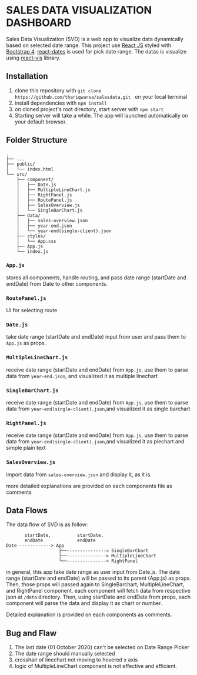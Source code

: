 # SALES DATA VISUALIZATION DASHBOARD

Sales Data Visualization (SVD) is a web app to visualize data dynamically based on selected date range.
This project use [React JS](https://reactjs.org/) styled with [Bootstrap 4](https://getbootstrap.com/).
[react-dates](https://github.com/airbnb/react-dates) is used for pick date range.
The datas is visualize using [react-vis](https://uber.github.io/react-vis/) library.

## Installation

1. clone this repository with `git clone https://github.com/thariqwarsa/salesdata.git ` on your local terminal
2. install dependencies with `npm install`
3. on cloned project's root directory, start server with `npm start`
4. Starting server will take a while. The app will launched automatically on your default browser.

## Folder Structure

```
.
├── ...
├── public/
│   └── index.html
└── src/
    ├── component/
    │   ├── Date.js
    │   ├── MultipleLineChart.js
    │   ├── RightPanel.js
    │   ├── RoutePanel.js
    │   ├── SalesOverview.js
    │   └── SingleBarChart.js
    ├── data/
    │   ├── sales-overview.json
    │   ├── year-end.json
    │   └── year-end(single-client).json
    ├── styles/
    │   └── App.css
    ├── App.js
    └── index.js

```

### `App.js`

stores all components, handle routing, and pass date range (startDate and endDate) from Date to other components.

### `RoutePanel.js`

UI for selecting route

### `Date.js`

take date range (startDate and endDate) input from user and pass them to `App.js` as props.

### `MultipleLineChart.js`

receive date range (startDate and endDate) from `App.js`, use them to parse data from `year-end.json`, and visualized it as multiple linechart

### `SingleBarChart.js`

receive date range (startDate and endDate) from `App.js`, use them to parse data from `year-end(single-client).json`,and visualized it as single barchart

### `RightPanel.js`

receive date range (startDate and endDate) from `App.js`, use them to parse data from `year-end(single-client).json`,and visualized it as piechart and simple plain text

### `SalesOverview.js`

import data from `sales-overview.json` and display it, as it is.

more detailed explanations are provided on each components file as comments

## Data Flows

The data flow of SVD is as follow:

```
       startDate,          startDate,
       endDate             endDate
Date ------------> App
                    ├──---------------> SingleBarChart
                    ├──---------------> MultipleLineChart
                    └──---------------> RightPanel
```

in general, this app take date range as user input from Date.js.
The date range (startDate and endDate) will be passed to its parent (App.js) as props. Then, those props will passed again to SingleBarchart, MultipleLineChart, and RightPanel component.
each component will fetch data from respective json at `/data` directory.
Then, using startDate and endDate from props, each component will parse the data and display it as chart or number.

Detailed explanation is provided on each components as comments.

## Bug and Flaw

1. The last date (01 October 2020) can't be selected on Date Range Picker
2. The date range should manually selected
3. crosshair of linechart not moving to hovered x axis
4. logic of MultipleLineChart component is not effective and efficient.
